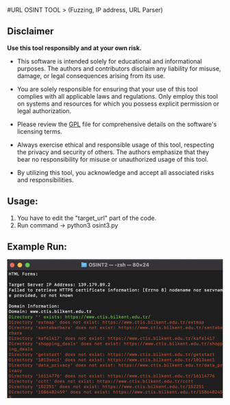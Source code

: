 #URL OSINT TOOL > (Fuzzing, IP address, URL Parser)

## Disclaimer

**Use this tool responsibly and at your own risk.**

- This software is intended solely for educational and informational purposes. The authors and contributors disclaim any liability for misuse, damage, or legal consequences arising from its use.

- You are solely responsible for ensuring that your use of this tool complies with all applicable laws and regulations. Only employ this tool on systems and resources for which you possess explicit permission or legal authorization.

- Please review the [GPL](LICENSE) file for comprehensive details on the software's licensing terms.

- Always exercise ethical and responsible usage of this tool, respecting the privacy and security of others. The authors emphasize that they bear no responsibility for misuse or unauthorized usage of this tool.

- By utilizing this tool, you acknowledge and accept all associated risks and responsibilities.

## Usage:
1. You have to edit the "target_url" part of the code.
2. Run command -> python3 osint3.py

## Example Run:

<img src="/example.png"></img>
